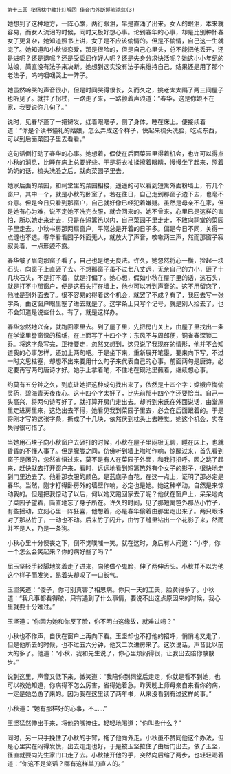     第十三回 秘信枕中藏扑灯解困 佳音门外断掷笔添愁(3) 

   她想到了这种地方，一阵心酸，两行眼泪，早是直涌了出来。女人的眼泪，本来就容易，而女人流泪的时候，同时又极好想心事。论到春华的心事，却是比别种怀春女子更复杂，她知道照书上讲，女子是不应该偷情的。但是不偷情，自己这一生就完了。她知道和小秋谈恋爱，那是很险的，但是自己心里头，总不能把他丢开，还是进呢？还是退呢？还是受委屈作好人呢？还是失身分求快活呢？她这小小年纪的姑娘，简直没有法子来决断。她想到这实没有法子来维持自己，结果还是用了那个老法子，呜呜咽咽哭上一阵子。

   她虽然啼哭的声音很小，但是时间哭得很长，久而久之，姚老太太隔了两三间屋子也听见了。就拄了拐杖，一路走了来，一路颤着声浪道：“春华，这是你娘不在家，我要说你几句了。”

   说时，见春华蓬了一把辫发，红着眼眶子，侧了身体，睡在床上。便接续着道：“你是个读书懂礼的姑娘，怎么弄成这个样子，快起来梳头洗脸，吃点东西，可以到后面菜园子里去看看。”

   这句话倒打动了春华的心事。她想着，假使在后面菜园里得着机会，也许可以得点小秋的消息，比睡在床上总要好些。于是将衣袖揉擦着眼睛，慢慢坐了起来，照着奶奶的话，梳头洗脸之后，就向菜园子里去。

   她家后面的菜园，和祠堂里的菜园相接，遥遥的可以看到短篱外面粉墙上，有几个窗户，其中一个，就是小秋的卧室了。若在往日，自己走到那窗子边下去，也毫不介意。但是今日只看到那窗户，自己就好像已经犯着嫌疑。虽然是母亲不在家，但是她有心为难，说不定她不洗完衣服，就会回来的。她不曾来，心里已是这样的害怕，所以她走来走去，只是在短篱笆以内，自己菜园子里走走，不敢向祠堂的菜园子里走去。小秋书房那两扇窗户，平常总是开着的日子多。偏是今日不同，关得一点缝也不透。春华看看园子外面无人，就放大了声音，咳嗽两三声，然而那窗子寂寂关着，一点形迹不露。

   春华皱了眉向那窗子看了，自己也是绝无良法。许久，她忽然将心一横，捡起一块石头，向窗子上直砸了去。不想那窗子虽不过七八丈远，无奈自己的力小，砸了十几块石头，不是打不着，就是打偏了。她心想，假如小秋在屋子里的话，这石头，就是打不中那窗户，便是这石头打在墙上，他也可以听到声音的。这不用留恋了，他准是到外面去了。很不容易的得着这个机会，就罢了不成？有了，我回去写一张字条，由这窗户眼里塞了进去就是了。这字条上只写个记号，就是别人捡去了，也不会知道是说些什么。有了，就是这样办。

   春华忽然地兴奋，就跑回家里去。到了屋子里，先把房门关上，由屋子里找出一条在学堂里誊窗课的稿纸，在上面写了十四个字：东风不与周郎便，铜雀春深锁二乔。将这字条写完，正待要走，忽然又想到，这只说了我现在的情形，他并不会知道我的心事怎样，还加上两句吧。于是坐下来，重新展开笔墨，要来向下写，不过一时文思枯塞，却想不出来要用什么句子来代表自己的心事。前面两句是唐诗，必定要再写两句唐诗才好。她手上拿着笔，不住地在砚池里蘸着，继续想心事。

   约莫有五分钟之久，到底让她把这种成句找出来了，依然是十四个字：嫦娥应悔偷灵药，碧海青天夜夜心。这十四个字太好了，比先前那十四个字还要恰当。自己一头高兴，将两句诗写好了，就打算开房门走出去。却听到宋氏在外面说话，由堂屋里走进房里来，这绝出去不得，她看见我到菜园子里去，必会在后面跟着的。于是将刚才写的这张字条，撕成了十几块，依然伏到枕头上去睡觉。她这个机会，实在失得很可惜了。

   当她用石块子向小秋窗户去砸打的时候，小秋在屋子里闷极无聊，睡在床上，也就昏昏的不懂人事了。但是朦胧之间，仿佛听到墙上啪啪作响，惊醒过来，首先看到窗子是闭的，忽然省悟过来，莫不是有人在菜园子外面，和我打招呼。因之跳了起来，赶快就去打开窗户来，看时，远远地看到短篱笆外有个女子的影子，很快地走到门里边去了。他看那衣服的颜色，是蓝底子白花，在这一点上，证明了那必定是春华。当然，刚才打得卧房外的墙壁作响，必定也是她。她这种举动，自然是来惊动我的。但是把我惊动了以后，何以她又跑回家去了呢？他伏在窗户上，呆呆地向了菜园子望着，简直地忘了身子所在。许久的时间，见了那短篱笆外那丛小竹子，有些摇动，立刻心里一阵狂喜，他想着，必是春华偷着由那里走出来了。两只眼珠对了那丛竹子，一动也不动。后来竹子闪升，由竹子缝里钻出一个花影子来，然而并不是人，乃是一条狗。

   小秋心里十分懊丧之下，倒不觉噗嗤一笑。就在这时，身后有人问道：“小李，你一个怎么会笑起来？你的病好些了吗？”

   屈玉坚轻手轻脚地笑着走了进来，向他做个鬼脸，伸了两伸舌头。小秋并不以为他这个样子而发笑，昂着头却叹了一口长气。

   玉坚笑道：“傻子，你可别真害了相思病。你只一天的工夫，脸黄得多了。小秋道：“我凡事都看得破，只有遇到了什么事情，要说不出这点原因来的时候，我心里就要十分难过。”

   玉坚道：“你因为她和你反了脸，你不明白这缘故，就难过吗？”

   小秋也不作声，自伏在窗户上再向下看。玉坚却也不打他的招呼，悄悄地又走了，但是他所去的时候，也不过五六分钟，他又二次进房来了。这次说话，声音比以前大的多了。他道：“小秋，我和先生说了，你心里烦闷得很，让我出去陪你散散步。”

   说到这里，声音又低下来，微笑道：“我陪你到祠堂后走走，你就是看不到她，也可以教她知道，你病得不怎么厉害，省得她着急。昨天晚上师母亲自来看你的病，一定是她怂恿了来的。因为我在这里读了两年书，从来没看到有过这样的事。”

   小秋道：“她有那样好的心事，不……”

   玉坚猛然伸出手来，将他的嘴掩住，轻轻地喝道：“你叫些什么？”

   同时，另一只手挽住了小秋的手臂，拖了他向外走。小秋虽不赞同他这个办法，但是心里实在闷得发慌，出去走走也好，于是被玉坚拉住了由后门出去，依了玉坚，径直就要向先生家门口走了去。小秋抽开他的手，突然向后缩了两步，也轻轻喝着道：“你这不是笑话？哪有这样单刀直人的。”


